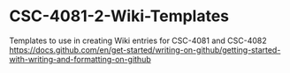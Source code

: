 # CSC-4081-2-Wiki-Templates
Templates to use in creating Wiki entries for CSC-4081 and CSC-4082
https://docs.github.com/en/get-started/writing-on-github/getting-started-with-writing-and-formatting-on-github
